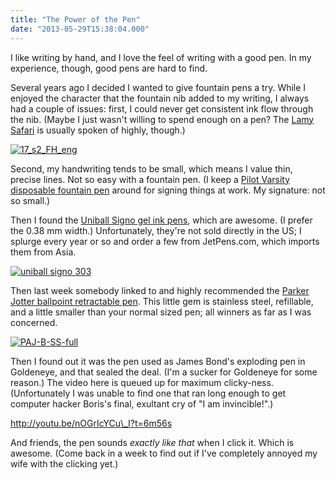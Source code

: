 ```yaml
---
title: "The Power of the Pen"
date: "2013-05-29T15:38:04.000"
---
```


I like writing by hand, and I love the feel of writing with a good pen. In my experience, though, good pens are hard to find.

Several years ago I decided I wanted to give fountain pens a try. While I enjoyed the character that the fountain nib added to my writing, I always had a couple of issues: first, I could never get consistent ink flow through the nib. (Maybe I just wasn't willing to spend enough on a pen? The [Lamy Safari](http://www.amazon.com/gp/product/B0002T401Y/ref=as_li_ss_tl?ie=UTF8&camp=1789&creative=390957&creativeASIN=B0002T401Y&linkCode=as2&tag=chrishubbs-20) is usually spoken of highly, though.)

[![17_s2_FH_eng](http://chrishubbs.com/wordpress/wp-content/uploads/2013/05/17_s2_FH_eng-300x128.jpg)](http://chrishubbs.com/wordpress/wp-content/uploads/2013/05/17_s2_FH_eng.jpg)

Second, my handwriting tends to be small, which means I value thin, precise lines. Not so easy with a fountain pen. (I keep a [Pilot Varsity disposable fountain pen](http://www.amazon.com/gp/product/B002UXM3B4/ref=as_li_ss_tl?ie=UTF8&camp=1789&creative=390957&creativeASIN=B002UXM3B4&linkCode=as2&tag=chrishubbs-20) around for signing things at work. My signature: not so small.)

Then I found the [Uniball Signo gel ink pens](http://www.jetpens.com/Uni-ball-Signo-UM-151-Gel-Ink-Pen-0.38-mm-Blue-Black/pd/304), which are awesome. (I prefer the 0.38 mm width.) Unfortunately, they're not sold directly in the US; I splurge every year or so and order a few from JetPens.com, which imports them from Asia.

[![uniball signo 303](http://chrishubbs.com/wordpress/wp-content/uploads/2013/05/uniball-signo-303-300x200.jpg)](http://chrishubbs.com/wordpress/wp-content/uploads/2013/05/uniball-signo-303.jpg)

Then last week somebody linked to and highly recommended the [Parker Jotter ballpoint retractable pen](http://www.amazon.com/gp/product/B001603YXI/ref=as_li_ss_tl?ie=UTF8&camp=1789&creative=390957&creativeASIN=B001603YXI&linkCode=as2&tag=chrishubbs-20). This little gem is stainless steel, refillable, and a little smaller than your normal sized pen; all winners as far as I was concerned.

[![PAJ-B-SS-full](http://chrishubbs.com/wordpress/wp-content/uploads/2013/05/PAJ-B-SS-full-300x76.jpg)](http://chrishubbs.com/wordpress/wp-content/uploads/2013/05/PAJ-B-SS-full.jpg)

Then I found out it was the pen used as James Bond's exploding pen in Goldeneye, and that sealed the deal. (I'm a sucker for Goldeneye for some reason.) The video here is queued up for maximum clicky-ness. (Unfortunately I was unable to find one that ran long enough to get computer hacker Boris's final, exultant cry of "I am invincible!".)

http://youtu.be/nOGrIcYCu\_I?t=6m56s

And friends, the pen sounds _exactly like that_ when I click it. Which is awesome. (Come back in a week to find out if I've completely annoyed my wife with the clicking yet.)
